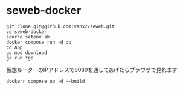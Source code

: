 # seweb-docker

```
git clone git@github.com:vanx2/seweb.git
cd seweb-docker
source setenv.sh
docker compose run -d db
cd app
go mod download
go run *go
```
仮想ルーターのIPアドレスで8080を通してあげたらブラウザで見れます

```
dockerr compose up -d --build
```


